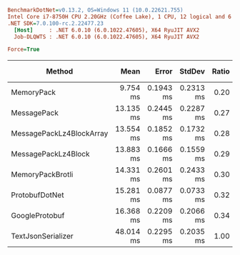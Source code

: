 ``` ini

BenchmarkDotNet=v0.13.2, OS=Windows 11 (10.0.22621.755)
Intel Core i7-8750H CPU 2.20GHz (Coffee Lake), 1 CPU, 12 logical and 6 physical cores
.NET SDK=7.0.100-rc.2.22477.23
  [Host]     : .NET 6.0.10 (6.0.1022.47605), X64 RyuJIT AVX2
  Job-DLQWTS : .NET 6.0.10 (6.0.1022.47605), X64 RyuJIT AVX2

Force=True  

```
|                   Method |      Mean |     Error |    StdDev | Ratio |      Gen0 |     Gen1 |     Gen2 | Allocated | Alloc Ratio |
|------------------------- |----------:|----------:|----------:|------:|----------:|---------:|---------:|----------:|------------:|
|               MemoryPack |  9.754 ms | 0.1943 ms | 0.2313 ms |  0.20 | 1078.1250 | 484.3750 | 140.6250 |   5.65 MB |        0.57 |
|              MessagePack | 13.135 ms | 0.2445 ms | 0.2287 ms |  0.27 | 1078.1250 | 484.3750 | 140.6250 |   5.65 MB |        0.57 |
| MessagePackLz4BlockArray | 13.554 ms | 0.1852 ms | 0.1732 ms |  0.28 | 1078.1250 | 484.3750 | 140.6250 |   5.65 MB |        0.57 |
|      MessagePackLz4Block | 13.883 ms | 0.1666 ms | 0.1559 ms |  0.29 | 1078.1250 | 484.3750 | 140.6250 |   7.27 MB |        0.73 |
|         MemoryPackBrotli | 14.331 ms | 0.2601 ms | 0.2433 ms |  0.30 | 1078.1250 | 484.3750 | 140.6250 |   5.65 MB |        0.57 |
|           ProtobufDotNet | 15.281 ms | 0.0877 ms | 0.0733 ms |  0.32 | 1015.6250 | 468.7500 |  78.1250 |   5.65 MB |        0.57 |
|           GoogleProtobuf | 16.368 ms | 0.2209 ms | 0.2066 ms |  0.34 | 1296.8750 | 578.1250 | 203.1250 |   6.81 MB |        0.68 |
|       TextJsonSerializer | 48.014 ms | 0.2295 ms | 0.2035 ms |  1.00 | 1181.8182 | 545.4545 |  90.9091 |   9.97 MB |        1.00 |
